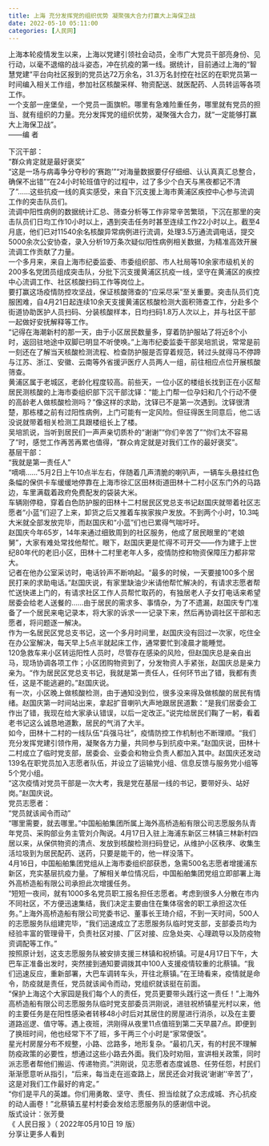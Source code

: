 ```yaml
---
title: 上海 充分发挥党的组织优势 凝聚强大合力打赢大上海保卫战
date: 2022-05-10 05:11:00
categories: [人民网]
---
```

上海本轮疫情发生以来，上海以党建引领社会动员，全市广大党员干部亮身份、见行动，以毫不退缩的战斗姿态，冲在抗疫的第一线。据统计，目前通过上海的“智慧党建”平台向社区报到的党员达72万余名，31.3万名封控在社区的在职党员第一时间编入相关工作组，参加社区核酸采样、物资配送、就医配药、人员转运等各项工作。  
一个支部一座堡垒，一个党员一面旗帜。哪里有急难险重任务，哪里就有党员的担当、就有组织的力量。充分发挥党的组织优势，凝聚强大合力，就“一定能够打赢大上海保卫战”。  
——编  者  
  
下沉干部：  
“群众肯定就是最好褒奖”  
“这是一场与病毒争分夺秒的‘赛跑’”“对海量数据要仔仔细细、认认真真汇总整合，确保不出错”“在24小时轮班值守的过程中，过了多少个白天与黑夜都记不清了”……这些抗疫一线的真实感受，来自下沉支援上海市黄浦区疾控中心参与流调工作的突击队员们。  
流调中阳性病例的数据统计汇总、筛查分析等工作非常辛苦繁琐，下沉在那里的突击队员们日均工作10小时以上，遇到突击任务时甚至连续工作22小时以上。截至4月底，他们已对11540余名核酸异常病例进行流调，处理3.5万通流调电话，提交5000余次公安协查，录入分析19万条次疑似阳性病例相关数据，为精准高效开展流调工作贡献了力量。  
一个多月来，来自上海市纪委监委、市委组织部、市人社局等10余家市级机关的200多名党团员组成突击队，分批下沉支援黄浦区抗疫一线，坚守在黄浦区的疾控中心流调工作、社区核酸扫码工作等岗位上。  
要打赢这场疫情防控攻坚战，保证核酸筛查的“应采尽采”至关重要。突击队员们克服困难，自4月21日起连续10余天支援黄浦区核酸检测大面积筛查工作，分赴多个街道协助医护人员扫码、分装核酸样本，日均扫码1.8万人次以上，并与社区干部一起做好安抚解释等工作。  
“记得在海潮新村的那一天，由于小区居民数量多，穿着防护服站了将近8个小时，返回驻地途中双脚已明显不听使唤。”上海市纪委监委干部吴培凯说，常常是前一刻还在了解当天核酸检测流程、检查防护服是否穿着规范，转过头就得马不停蹄与江苏、浙江、安徽、云南等外省援沪医疗人员两人一组，前往相应点位开展核酸筛查。  
黄浦区属于老城区，老龄化程度较高。前些天，一位小区的楼组长找到正在小区帮居民测核酸的上海市委组织部下沉干部沈铎：“能上门帮一位孕妇和几个行动不便的高龄老人做核酸检测吗？”像这样的求助，沈铎已不是第一次遇到。沈铎很清楚，那栋楼之前有过阳性病例，上门可能有一定风险。但征得医生同意后，他二话没说就带着相关检测工具跟楼组长上了楼。  
吴培凯说，当听到居民们一声声亲切质朴的“谢谢”“你们辛苦了”“你们太不容易了”时，感觉工作再苦再累也值得，“群众肯定就是对我们工作的最好褒奖”。  
基层干部：  
“我就是第一责任人”  
“嘀嘀……”5月2日上午10点半左右，伴随着几声清脆的喇叭声，一辆车头悬挂红色条幅的保供卡车缓缓地停靠在上海市徐汇区田林街道田林十二村小区东门外的马路边，车里满载着政府免费配发的袋装大米。  
车辆刚停稳，穿着白色防护服的田林十二村居民区党总支书记赵国庆就带着社区志愿者“小蓝”们迎了上来，卸货之后又推着车挨家挨户发放。不到两个小时，10.3吨大米就全部发放完毕，而赵国庆和“小蓝”们也已累得气喘吁吁。  
赵国庆今年65岁，14年来通过细致周到的社区服务，他成了居民眼里的“老娘舅”，大家有难处常找他帮忙。眼下，赵国庆更是忙得不可开交——作为建于上世纪80年代的老旧小区，田林十二村里老年人多，疫情防控和物资保障压力都非常大。  
记者在他办公室采访时，电话铃声不断响起。“最多的时候，一天要接100多个居民打来的求助电话。”赵国庆说，有家里缺油少米请他帮忙解决的，有请求志愿者帮忙送快递上门的，有请求社区工作人员帮忙取药的，有独居老人子女打电话来希望居委会给老人送餐的……由于居民的需求多、事情杂，为了不遗漏，赵国庆专门准备了一个居民来电记录本，将大家的诉求一一记录下来，然后再协调社区干部和志愿者，将问题逐一解决。  
作为一名居民区党总支书记，这一个多月时间里，赵国庆没有回过一次家，吃住全在办公室解决，每天早上5点半就起床工作，通常要忙到凌晨才能睡觉。  
120急救车来小区转运阳性人员时，尽管存在感染的风险，但赵国庆总是亲自出马，现场协调各项工作；小区团购物资到了，分发物资人手紧张，赵国庆总是亲力亲为。“作为居民区党总支书记，我就是第一责任人，任何环节出了错，我都有责任，这是不能逃避的。”赵国庆说。  
有一次，小区晚上做核酸检测，由于通知没到位，很多没来得及做核酸的居民有情绪。赵国庆第一时间站出来，拿起扩音喇叭大声地跟居民道歉：“是我们居委会工作出了错，我现在给大家承认错误，以后一定改正。”说完给居民们鞠了一躬，看着老书记这么诚恳地道歉，居民的气消了大半。  
如今，田林十二村的一线队伍“兵强马壮”，疫情防控工作机制也不断理顺。“我们充分发挥党建引领作用，凝聚各方力量，共同参与到抗疫中来。”赵国庆说，田林十二村成立了临时党支部，居委会、业委会和物业负责人都加入其中。赵国庆还发动139名在职党员加入志愿者队伍，并设立了运输党小组、信息反馈与服务党小组等5个党小组。  
“这次疫情对党员干部是一次大考，我是党在基层一线的书记，要带好头、站好岗。”赵国庆说。  
党员志愿者：  
“党员就该闻令而动”  
“哪里需要，就去哪里。”中国船舶集团所属上海外高桥造船有限公司志愿服务队青年党员、采购部业务主管刘介陶说。4月17日入驻上海浦东新区三林镇三林新村四居以来，从保供物资的清点、发放到核酸检测扫码登记，从维护小区秩序、收集生活垃圾到为居民配药、送药，只要是能干的，他一样没落下。  
4月16日，中国船舶集团党组从上海市委组织部获悉，急需500名志愿者增援浦东新区，充实基层抗疫力量。了解相关单位情况后，中国船舶集团党组立即部署上海外高桥造船有限公司承担此次增援任务。  
“短短一夜间，就有1000多名党员职工报名担任志愿者。考虑到很多人分散在市内不同社区，不方便迅速集结，我们决定主要由住在集体宿舍的职工承担这次任务。”上海外高桥造船有限公司党委书记、董事长王琦介绍，不到一天时间，500人的志愿服务队组建完毕，“我们迅速成立了志愿服务队临时党支部，支部委员均为经验丰富的管理骨干，负责社区对接、厂区对接、应急处突、心理疏导以及防疫物资调配等工作。”  
按照原计划，这支志愿服务队被安排支援三林镇和祝桥镇。可是4月17日下午，大巴车正准备出发时，突然接到通知要调拨其中100人支援疫情较重的北蔡镇。“我们迅速反应，重新部署，大巴车调转车头，开往北蔡镇。”在王琦看来，疫情就是命令，防疫就是责任，党员就该闻令而动，党组织就该挺在前面。  
“保护上海这个大家园是我们每个人的责任，党员更要带头践行这一责任！”上海外高桥造船有限公司志愿服务队临时党支部委员洪刚说，进驻祝桥镇星光村以来，他的主要任务是在阳性感染者转移48小时后对其居住的房屋进行消杀，以及在主要道路巡逻、值守等。遇上夜班，洪刚得从夜里11点值班到第二天早晨7点。即便到了换班时间，他也经常下不了班，多干两三个小时是“家常便饭”。  
星光村房屋分布不规整，小路、岔路多，地形复杂。“最初几天，有的村民不理解防疫政策的必要性，想通过这些小路去外面。我们及时劝阻，宣讲相关政策，同时派志愿者帮他们搬运、传递物资。”洪刚说，见志愿者态度诚恳、任劳任怨，村民们渐渐愿意听从指引，“后来，每当走在巡查路上，居民还会对我说‘谢谢’‘辛苦了’，这是对我们工作最好的肯定。”  
“你们是平凡的英雄。你们用勇敢、坚守、责任、担当绘就了众志成城、齐心抗疫的动人画卷！”北蔡镇五星村村委会发给志愿服务队的感谢信中说。  
版式设计：张芳曼  
《 人民日报 》（ 2022年05月10日 19 版）  
分享让更多人看到  

